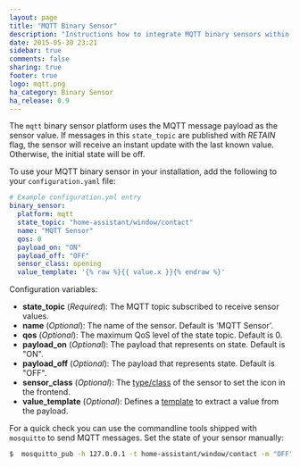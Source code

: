 ```yaml
---
layout: page
title: "MQTT Binary Sensor"
description: "Instructions how to integrate MQTT binary sensors within Home Assistant."
date: 2015-05-30 23:21
sidebar: true
comments: false
sharing: true
footer: true
logo: mqtt.png
ha_category: Binary Sensor
ha_release: 0.9
---
```



The `mqtt` binary sensor platform uses the MQTT message payload as the sensor value. If messages in this `state_topic` are published with *RETAIN* flag, the sensor will receive an instant update with the last known value. Otherwise, the initial state will be off.

To use your MQTT binary sensor in your installation, add the following to your `configuration.yaml` file:

```yaml
# Example configuration.yml entry
binary_sensor:
  platform: mqtt
  state_topic: "home-assistant/window/contact"
  name: "MQTT Sensor"
  qos: 0
  payload_on: "ON"
  payload_off: "OFF"
  sensor_class: opening
  value_template: '{% raw %}{{ value.x }}{% endraw %}'
```

Configuration variables:

- **state_topic** (*Required*): The MQTT topic subscribed to receive sensor values.
- **name** (*Optional*): The name of the sensor. Default is 'MQTT Sensor'. 
- **qos** (*Optional*): The maximum QoS level of the state topic. Default is 0.
- **payload_on** (*Optional*): The payload that represents on state. Default is "ON".
- **payload_off** (*Optional*): The payload that represents  state. Default is "OFF".
- **sensor_class** (*Optional*): The [type/class](/components/binary_sensor/) of the sensor to set the icon in the frontend.
- **value_template** (*Optional*): Defines a [template](/topics/templating/) to extract a value from the payload.

For a quick check you can use the commandline tools shipped with `mosquitto` to send MQTT messages. Set the state of your sensor manually:

```bash
$  mosquitto_pub -h 127.0.0.1 -t home-assistant/window/contact -m "OFF"
```

